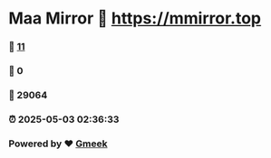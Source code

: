 # Maa Mirror :link: https://mmirror.top 
### :page_facing_up: [11](https://mmirror.top/tag.html) 
### :speech_balloon: 0 
### :hibiscus: 29064 
### :alarm_clock: 2025-05-03 02:36:33 
### Powered by :heart: [Gmeek](https://github.com/Meekdai/Gmeek)
